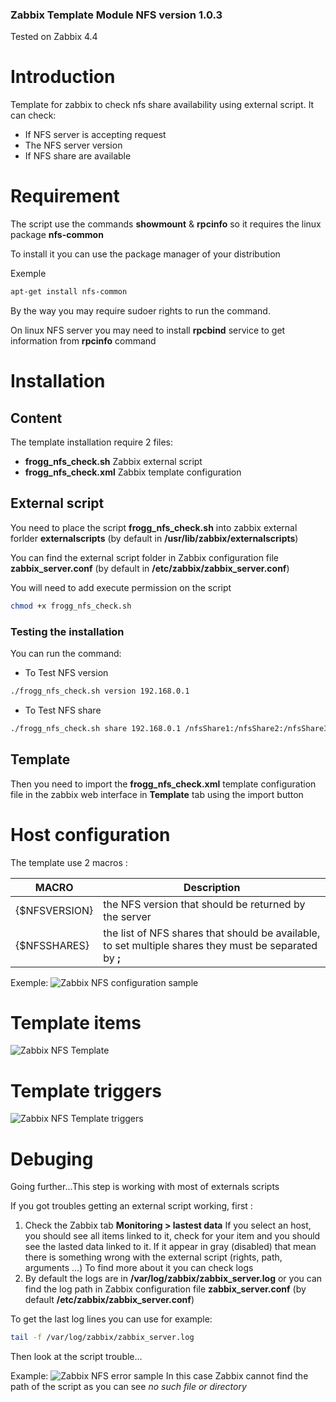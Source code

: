 ### Zabbix Template Module NFS version 1.0.3

Tested on Zabbix 4.4

# Introduction
Template for zabbix to check nfs share availability using external script.
It can check:
* If NFS server is accepting request
* The NFS server version
* If NFS share are available

# Requirement
The script use the commands **showmount** & **rpcinfo** so it requires the linux package **nfs-common**

To install it you can use the package manager of your distribution

Exemple
```bash
apt-get install nfs-common
```
By the way you may require sudoer rights to run the command.

On linux NFS server you may need to install **rpcbind** service to get information from **rpcinfo** command

# Installation

## Content
The template installation require 2 files:
* **frogg_nfs_check.sh** Zabbix external script
* **frogg_nfs_check.xml** Zabbix template configuration

## External script

You need to place the script **frogg_nfs_check.sh** into zabbix external forlder **externalscripts** (by default in **/usr/lib/zabbix/externalscripts**) 

You can find the external script folder in Zabbix configuration file **zabbix_server.conf** (by default in **/etc/zabbix/zabbix_server.conf**)

You will need to add execute permission on the script
```bash
chmod +x frogg_nfs_check.sh 
```

### Testing the installation
You can run the command:
- To Test NFS version
```bash
./frogg_nfs_check.sh version 192.168.0.1
```
- To Test NFS share
```bash
./frogg_nfs_check.sh share 192.168.0.1 /nfsShare1:/nfsShare2:/nfsShare3
```
## Template

Then you need to import the **frogg_nfs_check.xml** template configuration file in the zabbix web interface in **Template** tab using the import button

# Host configuration
The template use 2 macros :

MACRO | Description
----- | -----------
{$NFSVERSION} | the NFS version that should be returned by the server
{$NFSSHARES} | the list of NFS shares that should be available, to set multiple shares they must be separated by **;**

Exemple:
![Zabbix NFS configuration sample](https://tool.frogg.fr/upload/github/zabbix-nfs/macros.png)

# Template items
![Zabbix NFS Template](https://tool.frogg.fr/upload/github/zabbix-nfs/items.png)

# Template triggers
![Zabbix NFS Template triggers](https://tool.frogg.fr/upload/github/zabbix-nfs/triggers.png)

# Debuging

Going further...This step is working with most of externals scripts

If you got troubles getting an external script working, first :
1. Check the Zabbix tab **Monitoring > lastest data**
If you select an host, you should see all items linked to it, check for your item and you should see the lasted data linked to it.
If it appear in gray (disabled) that mean there is something wrong with the external script (rights, path, arguments ...)
To find more about it you can check logs
2. By default the logs are in **/var/log/zabbix/zabbix_server.log** or you can find the log path in Zabbix configuration file **zabbix_server.conf** (by default **/etc/zabbix/zabbix_server.conf**)

To get the last log lines you can use for example:
```bash
tail -f /var/log/zabbix/zabbix_server.log
```
Then look at the script trouble...

Example:
![Zabbix NFS error sample](https://tool.frogg.fr/upload/github/zabbix-nfs/error.png)
In this case Zabbix cannot find the path of the script as you can see *no such file or directory*
